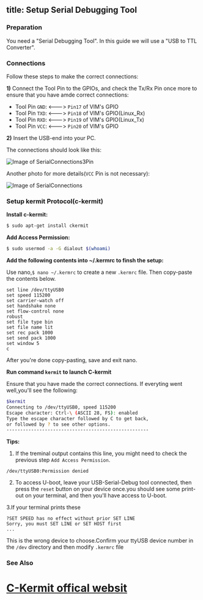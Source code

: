 title: Setup Serial Debugging Tool
---

### Preparation

You need a "Serial Debugging Tool". In this guide we will use a "USB to TTL Converter".

### Connections

Follow these steps to make the correct connections:

**1)** Connect the Tool Pin to the GPIOs, and check the Tx/Rx Pin once more to ensure that you have amde correct connections:

  * Tool Pin `GND`: <---> `Pin17` of VIM's GPIO
  * Tool Pin `TXD`: <---> `Pin18` of VIM's GPIO(Linux_Rx)
  * Tool Pin `RXD`: <---> `Pin19` of VIM's GPIO(Linux_Tx)
  * Tool Pin `VCC`: <---> `Pin20` of VIM's GPIO

**2)** Insert the USB-end into your PC.

The connections should look like this:

![Image of SerialConnections3Pin](/images/vim1/SerialConnections_3Pin.jpg)

Another photo for more details(`VCC` Pin is not necessary):

![Image of SerialConnections](/images/vim1/SerialConnections.jpg)


### Setup kermit Protocol(c-kermit)

**Install c-kermit:**

```sh
$ sudo apt-get install ckermit
```

**Add Access Permission:**
```sh
$ sudo usermod -a -G dialout $(whoami)
```

**Add the following contents into ~/.kermrc to finsh the setup:**

Use nano,`$ nano ~/.kermrc` to create a new `.kermrc` file. Then copy-paste the contents below.
```
set line /dev/ttyUSB0
set speed 115200
set carrier-watch off
set handshake none
set flow-control none
robust
set file type bin
set file name lit
set rec pack 1000
set send pack 1000
set window 5
c
```
After you're done copy-pasting, save and exit nano.

**Run command `kermit` to launch C-kermit**

Ensure that you have made the correct connections. If everyting went well,you'll see the following:
```sh
$kermit
Connecting to /dev/ttyUSB0, speed 115200
Escape character: Ctrl-\ (ASCII 28, FS): enabled
Type the escape character followed by C to get back,
or followed by ? to see other options.
----------------------------------------------------
```
**Tips:**
1. If the treminal output contains this line, you might need to check the previous step `Add Access Permission`.
```
/dev/ttyUSB0:Permission denied
```
2. To access U-boot, leave your USB-Serial-Debug tool connected, then press the `reset` button on your device once.you should see some print-out on your terminal, and then you'll have access to U-boot.

3.If your terminal prints these
```
?SET SPEED has no effect without prior SET LINE
Sorry, you must SET LINE or SET HOST first
...

```
This is the wrong device to choose.Confirm your ttyUSB device number in the `/dev` directory and then modify `.kermrc` file

### See Also

# [C-Kermit offical websit](http://www.columbia.edu/kermit/index.html)
